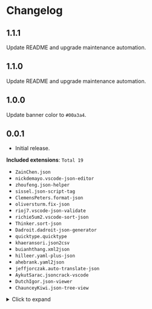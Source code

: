 # Changelog

## 1.1.1

Update README and upgrade maintenance automation.

## 1.1.0

Update README and upgrade maintenance automation.

## 1.0.0

Update banner color to `#00a3a4`.

## 0.0.1

- Initial release.

**Included extensions**: `Total 19`

- `ZainChen.json`
- `nickdemayo.vscode-json-editor`
- `zhoufeng.json-helper`
- `sissel.json-script-tag`
- `ClemensPeters.format-json`
- `oliversturm.fix-json`
- `rioj7.vscode-json-validate`
- `richie5um2.vscode-sort-json`
- `Thinker.sort-json`
- `Dadroit.dadroit-json-generator`
- `quicktype.quicktype`
- `khaeransori.json2csv`
- `buianhthang.xml2json`
- `hilleer.yaml-plus-json`
- `ahebrank.yaml2json`
- `jeffjorczak.auto-translate-json`
- `AykutSarac.jsoncrack-vscode`
- `DutchIgor.json-viewer`
- `ChaunceyKiwi.json-tree-view`

<details>
<summary>Click to expand</summary>
<p>

```sh
ZainChen.json
nickdemayo.vscode-json-editor
zhoufeng.json-helper
sissel.json-script-tag
ClemensPeters.format-json
oliversturm.fix-json
rioj7.vscode-json-validate
richie5um2.vscode-sort-json
Thinker.sort-json
Dadroit.dadroit-json-generator
quicktype.quicktype
khaeransori.json2csv
buianhthang.xml2json
hilleer.yaml-plus-json
ahebrank.yaml2json
jeffjorczak.auto-translate-json
AykutSarac.jsoncrack-vscode
DutchIgor.json-viewer
ChaunceyKiwi.json-tree-view
```

</p>
</details>
